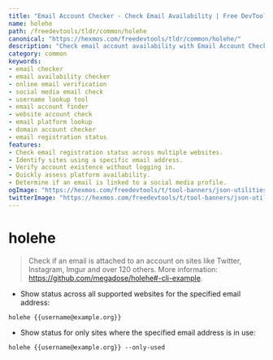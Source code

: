 ```yaml
---
title: "Email Account Checker - Check Email Availability | Free DevTools"
name: holehe
path: /freedevtools/tldr/common/holehe
canonical: "https://hexmos.com/freedevtools/tldr/common/holehe/"
description: "Check email account availability with Email Account Checker (holehe). Verify if an email is registered across multiple websites and platforms. Free online tool, no registration required."
category: common
keywords:
- email checker
- email availability checker
- online email verification
- social media email check
- username lookup tool
- email account finder
- website account check
- email platform lookup
- domain account checker
- email registration status
features:
- Check email registration status across multiple websites.
- Identify sites using a specific email address.
- Verify account existence without logging in.
- Quickly assess platform availability.
- Determine if an email is linked to a social media profile.
ogImage: "https://hexmos.com/freedevtools/t/tool-banners/json-utilities-banner.png"
twitterImage: "https://hexmos.com/freedevtools/t/tool-banners/json-utilities-banner.png"
---
```


# holehe

> Check if an email is attached to an account on sites like Twitter, Instagram, Imgur and over 120 others.
> More information: <https://github.com/megadose/holehe#-cli-example>.

- Show status across all supported websites for the specified email address:

`holehe {{username@example.org}}`

- Show status for only sites where the specified email address is in use:

`holehe {{username@example.org}} --only-used`

